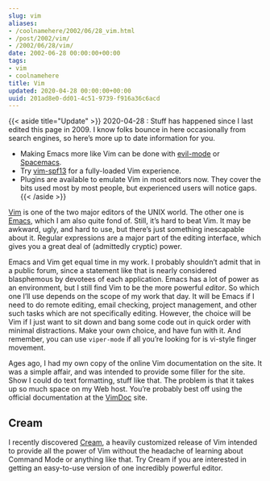 ```yaml
---
slug: vim
aliases:
- /coolnamehere/2002/06/28_vim.html
- /post/2002/vim/
- /2002/06/28/vim/
date: 2002-06-28 00:00:00+00:00
tags:
- vim
- coolnamehere
title: Vim
updated: 2020-04-28 00:00:00+00:00
uuid: 201ad8e0-dd01-4c51-9739-f916a36c6acd
---
```

{{< aside title="Update" >}}
2020-04-28
: Stuff has happened since I last edited this page in 2009. I know
  folks bounce in here occasionally from search engines, so here’s
  more up to date information for you.

  - Making Emacs more like Vim can be done with
    [evil-mode](https://www.emacswiki.org/emacs/Evil) or
    [Spacemacs](https://www.spacemacs.org/).
  - Try [vim-spf13](http://vim.spf13.com/) for a fully-loaded Vim
    experience.
  - Plugins are available to emulate Vim in most editors now. They
    cover the bits used most by most people, but experienced users
    will notice gaps.
{{< /aside >}}

[Vim](http://www.vim.org/) is one of the two major editors of the UNIX
world. The other one is [Emacs](/tags/emacs/), which I am also quite
fond of. Still, it’s hard to beat Vim. It may be awkward, ugly, and hard
to use, but there’s just something inescapable about it. Regular
expressions are a major part of the editing interface, which gives you a
great deal of (admittedly cryptic) power.

Emacs and Vim get equal time in my work. I probably shouldn’t admit that
in a public forum, since a statement like that is nearly considered
blasphemous by devotees of each application. Emacs has a lot of power as
an environment, but I still find Vim to be the more powerful *editor*.
So which one I’ll use depends on the scope of my work that day. It will
be Emacs if I need to do remote editing, email checking, project
management, and other such tasks which are not specifically editing.
However, the choice will be Vim if I just want to sit down and bang some
code out in quick order with minimal distractions. Make your own choice,
and have fun with it. And remember, you can use `viper-mode` if all
you’re looking for is vi-style finger movement.

Ages ago, I had my own copy of the online Vim documentation on the site.
It was a simple affair, and was intended to provide some filler for the
site. Show I could do text formatting, stuff like that. The problem is
that it takes up so much space on my Web host. You’re probably best off
using the official documentation at the [VimDoc](http://vimdoc.sf.net)
site.

## Cream

I recently discovered [Cream](http://cream.sf.net/), a heavily
customized release of Vim intended to provide all the power of Vim
without the headache of learning about Command Mode or anything like
that. Try Cream if you are interested in getting an easy-to-use version
of one incredibly powerful editor.